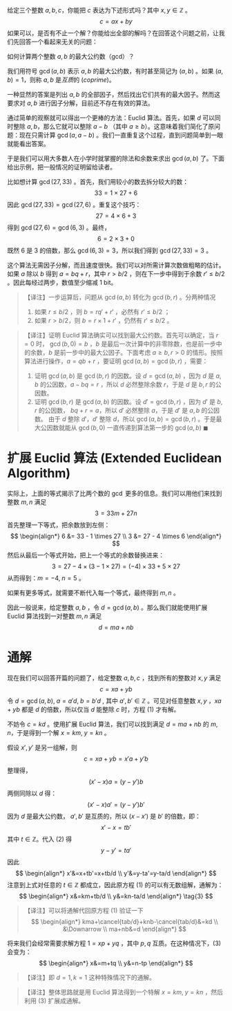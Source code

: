 给定三个整数 $a,b,c$，你能把 $c$ 表达为下述形式吗？其中 $x,y \in \mathbb{Z}$ 。
$$c=ax+by$$
如果可以，是否有不止一个解？你能给出全部的解吗？在回答这个问题之前，让我们先回答一个看起来无关的问题：

如何计算两个整数 $a,b$ 的最大公约数（gcd）？

我们用符号 $\gcd(a,b)$ 表示 $a,b$ 的最大公约数，有时甚至简记为 $(a,b)$ 。如果 $(a,b)=1$，则称 $a,b$ 是*互质*的 (*coprime*)。

一种显然的答案是列出 $a,b$ 的全部因子，然后找出它们共有的最大因子。然而这要求对 $a,b$ 进行因子分解，目前还不存在有效的算法。

通过简单的观察就可以得出一个更棒的方法：Euclid 算法。首先，如果 $d$ 可以同时整除 $a,b$，那么它就可以整除 $a-b$ （其中 $a \ge b$）。这意味着我们简化了原问题：现在只需计算 $\gcd(a, a-b)$ 。我们一直重复这个过程，直到问题简单到一眼就能看出答案。

于是我们可以用大多数人在小学时就掌握的除法和余数来求出 $\gcd(a,b)$ 了。下面给出示例，把一般情况的证明留给读者。

比如想计算 $\gcd(27,33)$ 。首先，我们用较小的数去拆分较大的数：
$$33=1 \times 27 + 6$$
因此 $\gcd(27,33)=\gcd(27,6)$ 。重复这个技巧：
$$27 = 4 \times 6 + 3$$ 得到 $\gcd(27,6)=\gcd(6,3)$ 。最终，
$$6=2 \times 3 + 0$$
既然 $6$ 是 $3$ 的倍数，那么 $\gcd(6,3)=3$，所以我们得到 $\gcd(27, 33)=3$ 。

这个算法无需因子分解，而且速度很快。我们可以对所需计算次数做粗略的估计。如果 $a$ 除以 $b$ 得到 $a=bq+r$，其中 $r>b/2$ ，则在下一步中得到于余数 $r' \le b/2$ 。因此每经过两步，数值至少缩减 1 bit。

> 【译注】一步运算后，问题从 $\gcd(a,b)$ 转化为 $\gcd(b,r)$ 。分两种情况
> 1. 如果 $r \le b/2$ ，则 $b=rq'+r'$ ，必然有 $r' \le b/2$ ；
> 2. 如果 $r>b/2$，则 $b=r \times 1+r'$ ，仍然有 $r' \le b/2$ 。 

> 【译注】证明 Euclid 算法确实可以找到最大公约数。首先可以确定，当 $r=0$ 时， $\gcd(b, 0)=b$ ，$b$ 是最后一次计算中的非零除数，也是前一步中的余数，$b$ 是前一步中的最大公因子。下面考虑 $a \ge b,r>0$ 的情形。按照算法进行操作，$a=qb + r$ ，要证明 $\gcd(a,b)=\gcd(b,r)$ ，需要：
> 1. 证明 $\gcd(a,b)$ 是 $\gcd(b,r)$ 的因数。设 $d=\gcd(a,b)$ ，因为 $d$ 是 $a,b$ 的公因数，$a-bq=r$ ，所以 $d$ 必然整除余数 $r$，于是 $d$ 是 $b,r$ 的公因数。
> 2. 证明 $\gcd(b,r)$ 是 $\gcd(a,b)$ 的因数。设 $d'=\gcd(b,r)$ ，因为 $d'$ 是 $b,r$ 的公因数， $bq+r=a$，所以 $d'$ 必然整除 $a$，于是 $d'$ 是 $a,b$ 的公因数。
> 由于 $d$ 整除 $d'$，$d'$ 整除 $d$，所以 $\gcd(a,b)=\gcd(b,r)$ 。于是最大公因数就能从 $\gcd(b,0)$ 一直传递到算法第一步的 $\gcd(a,b)$  $\blacksquare$

# 扩展 Euclid 算法 (Extended Euclidean Algorithm)

实际上，上面的等式揭示了比两个数的 $\gcd$ 更多的信息。我们可以用他们来找到整数 $m,n$ 满足
$$3 = 33m+27n$$
首先整理一下等式，把余数放到左侧：
$$
\begin{align*}
6 &= 33 - 1 \times 27 \\
3 &= 27 - 4 \times 6
\end{align*}
$$
然后从最后一个等式开始，把上一个等式的余数替换进来：
$$3 = 27 - 4 \times (3 - 1 \times 27) = (-4) \times 33 + 5 \times 27$$
从而得到：$m=-4, \; n=5$ 。

如果有更多等式，就需要不断代入每一个等式，最终得到 $m,n$ 。

因此一般说来，给定整数 $a,b$ ，令 $d=\gcd(a,b)$ 。那么我们就能使用扩展 Euclid 算法找到一对整数 $m,n$ 满足
$$d=ma+nb$$
# 通解

现在我们可以回答开篇的问题了，给定整数 $a,b,c$ ，找到所有的整数对 $x,y$ 满足 
$$c=xa+yb \tag{1}$$
令 $d=\gcd(a,b),\; a=a'd, \; b=b'd$ , 其中 $a',b'\in \mathbb{Z}$ 。可见对任意整数 $x,y$ ，$xa+yb$ 都是 $d$ 的倍数，所以仅当 $d$ 能整除 $c$ 时，方程 (1) 才有解。

不妨令 $c=kd$ 。使用扩展 Euclid 算法，我们可以找到满足 $d=ma+nb$ 的 $m,n$，于是得到一个解 $x=km, \; y=kn$ 。

假设 $x',y'$ 是另一组解，则
$$c=xa+yb=x'a+y'b$$
整理得，
$$(x'-x)a=(y-y')b$$
两侧同除以 $d$ 得：
$$(x'-x)a'=(y-y')b' \tag{2}$$
因为 $d$ 是最大公约数， $a',b'$ 是互质的，所以 $(x-x')$ 是 $b'$ 的倍数，即：
$$x'-x=tb'$$
其中 $t \in \mathbb{Z}$。代入 (2) 得
$$y-y'=ta'$$
因此 
$$
\begin{align*}
x'&=x+tb'=x+tb/d \\
y'&=y-ta'=y-ta/d
\end{align*}
$$
注意到上式对任意的 $t \in \mathbb{Z}$ 都成立，因此原方程 (1) 的可以有无数组解，通解为：
$$
\begin{align*}
x&=km+tb/d \\
y&=kn-ta/d
\end{align*} \tag{3}
$$
> 【译注】可以将通解代回原方程 (1) 验证一下 $$
\begin{align*}
kma+\cancel{tab/d}+knb-\cancel{tab/d}&=kd \\
&\Downarrow \\
ma+nb&=d
\end{align*}
$$

将来我们会经常需要求解方程 $1=xp+yq$ ，其中 $p,q$ 互质。在这种情况下，(3) 会变为：
$$
\begin{align*}
x&=m+tq \\
y&=n-tp
\end{align*}
$$
>【译注】即 $d=1,k=1$ 这种特殊情况下的通解。

>【译注】整体思路就是用 Euclid 算法得到一个特解 $x=km,\; y=kn$ ，然后利用 (3) 扩展成通解。
